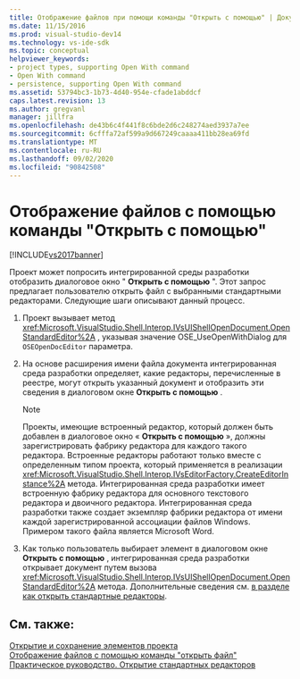 ```yaml
---
title: Отображение файлов при помощи команды "Открыть с помощью" | Документация Майкрософт
ms.date: 11/15/2016
ms.prod: visual-studio-dev14
ms.technology: vs-ide-sdk
ms.topic: conceptual
helpviewer_keywords:
- project types, supporting Open With command
- Open With command
- persistence, supporting Open With command
ms.assetid: 53794bc3-1b73-4d40-954e-cfade1abddcf
caps.latest.revision: 13
ms.author: gregvanl
manager: jillfra
ms.openlocfilehash: de43b6c4f441f8c6bde2d6c248274aed3937a7ee
ms.sourcegitcommit: 6cfffa72af599a9d667249caaaa411bb28ea69fd
ms.translationtype: MT
ms.contentlocale: ru-RU
ms.lasthandoff: 09/02/2020
ms.locfileid: "90842508"
---
```

# <a name="displaying-files-by-using-the-open-with-command"></a>Отображение файлов с помощью команды "Открыть с помощью"
[!INCLUDE[vs2017banner](../../includes/vs2017banner.md)]

Проект может попросить интегрированной среды разработки отобразить диалоговое окно " **Открыть с помощью** ". Этот запрос предлагает пользователю открыть файл с выбранными стандартными редакторами. Следующие шаги описывают данный процесс.  
  
1. Проект вызывает метод <xref:Microsoft.VisualStudio.Shell.Interop.IVsUIShellOpenDocument.OpenStandardEditor%2A> , указывая значение OSE_UseOpenWithDialog для `OSEOpenDocEditor` параметра.  
  
2. На основе расширения имени файла документа интегрированная среда разработки определяет, какие редакторы, перечисленные в реестре, могут открыть указанный документ и отобразить эти сведения в диалоговом окне **Открыть с помощью** .  
  
    > [!NOTE]
    > Проекты, имеющие встроенный редактор, который должен быть добавлен в диалоговое окно « **Открыть с помощью** », должны зарегистрировать фабрику редактора для каждого такого редактора. Встроенные редакторы работают только вместе с определенным типом проекта, который применяется в реализации <xref:Microsoft.VisualStudio.Shell.Interop.IVsEditorFactory.CreateEditorInstance%2A> метода. Интегрированная среда разработки имеет встроенную фабрику редактора для основного текстового редактора и двоичного редактора. Интегрированная среда разработки также создает экземпляр фабрики редактора от имени каждой зарегистрированной ассоциации файлов Windows. Примером такого файла является Microsoft Word.  
  
3. Как только пользователь выбирает элемент в диалоговом окне **Открыть с помощью** , интегрированная среда разработки открывает документ путем вызова <xref:Microsoft.VisualStudio.Shell.Interop.IVsUIShellOpenDocument.OpenStandardEditor%2A> метода. Дополнительные сведения см. [в разделе как открыть стандартные редакторы](../../extensibility/how-to-open-standard-editors.md).  
  
## <a name="see-also"></a>См. также:  
 [Открытие и сохранение элементов проекта](../../extensibility/internals/opening-and-saving-project-items.md)   
 [Отображение файлов с помощью команды "открыть файл"](../../extensibility/internals/displaying-files-by-using-the-open-file-command.md)   
 [Практическое руководство. Открытие стандартных редакторов](../../extensibility/how-to-open-standard-editors.md)
